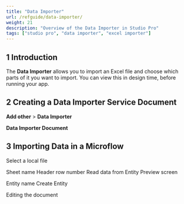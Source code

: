 ```yaml
---
title: "Data Importer"
url: /refguide/data-importer/
weight: 21
description: "Overview of the Data Importer in Studio Pro"
tags: ["studio pro", "data importer", "excel importer"]
---
```


## 1 Introduction

The **Data Importer** allows you to import an Excel file and choose which parts of it you want to import. You can view this in design time, before running your app.

## 2 Creating a Data Importer Service Document

**Add other** > **Data Importer**

**Data Importer Document**

## 3 Importing Data in a Microflow

Select a local file

Sheet name
Header row number
Read data from
Entity Preview screen

Entity name
Create Entity


Editing the document



